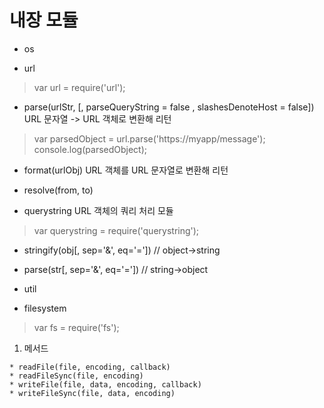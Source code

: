 # 내장 모듈

* os

* url

> var url = require('url');

  * parse(urlStr, [, parseQueryString = false
                    , slashesDenoteHost = false])
    URL 문자열 -> URL 객체로 변환해 리턴

> var parsedObject = url.parse('https://myapp/message');
> console.log(parsedObject);

  * format(urlObj)
    URL 객체를 URL 문자열로 변환해 리턴

  * resolve(from, to)

* querystring
  URL 객체의 쿼리 처리 모듈

> var querystring = require('querystring');

  * stringify(obj[, sep='&', eq='=']) // object->string
  * parse(str[, sep='&', eq='=']) // string->object

* util

* filesystem

> var fs = require('fs');

  1. 메서드

    * readFile(file, encoding, callback)
    * readFileSync(file, encoding)
    * writeFile(file, data, encoding, callback)
    * writeFileSync(file, data, encoding)

